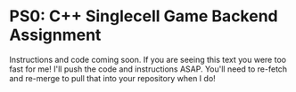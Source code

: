 # PS0: C++ Singlecell Game Backend Assignment

Instructions and code coming soon. If you are seeing this text you were too fast for me! I'll push the code and instructions ASAP. You'll need to re-fetch and re-merge to pull that into your repository when I do!
